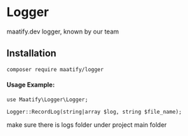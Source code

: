 # Logger

maatify.dev logger, known by our team

## Installation

    composer require maatify/logger
    

#### Usage Example:

    use Maatify\Logger\Logger;

    Logger::RecordLog(string|array $log, string $file_name);


make sure there is logs folder under project main folder
